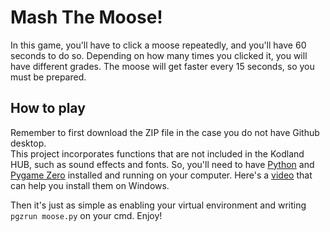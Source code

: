 # Mash The Moose!
In this game, you'll have to click a moose repeatedly, and you'll have 60 seconds to do so. Depending on how many times you clicked it, you will have different grades. The moose will get faster every 15 seconds, so you must be prepared.
## How to play
Remember to first download the ZIP file in the case you do not have Github desktop.  
This project incorporates functions that are not included in the Kodland HUB, such as sound effects and fonts.
So, you'll need to have [Python](https://python.org/downloads) and [Pygame Zero](https://pygame-zero.readthedocs.io/en/stable/installation.html) installed and running on your computer.
Here's a [video](https://youtu.be/2hKUKgaiqfg) that can help you install them on Windows.

Then it's just as simple as enabling your virtual environment and writing `pgzrun moose.py` on your cmd. Enjoy!
